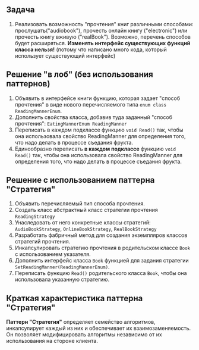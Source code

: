 ## Задача
 
 1. Реализовать возможность "прочтения" книг различными способами: прослушать("audiobook"), прочесть онлайн книгу ("electronic") или прочесть книгу вживую ("realBook").
    Возможно, перечень способов будет расширяться. **Изменять интерфейс существующих функций класса нельзя!** (потому что написано много кода, который использует существующий интерфейс)

 
 ## Решение "в лоб" (без использования паттернов)
 
 1. Объявить в интерфейсе книги функцию, которая задает "способ прочтения" в виде нового перечисляемого типа ``enum class ReadingMannerEnum``.
 2. Дополнить свойства класса, добавив туда заданный "способ прочтения": ``EatingMannerEnum ReadingManner``
 3. Переписать в каждом подклассе функцию ``void Read()`` так, чтобы она использовала свойство ReadingManner для определения того, что надо делать в процессе съедания фрукта.
 3. Единообразно переписать **в каждом подклассе** функцию ``void Read()`` так, чтобы она использовала свойство ReadingManner для определения того, что надо делать в процессе съедания фрукта.
 
 ## Решение с использованием паттерна "Стратегия"
 
 1. Объявить перечисляемый тип способа прочтения.
 2. Создать класс абстрактный класс стратегии прочтения ``ReadingStrategy``
 3. Унаследовать от него конкретные классы стратегий: ``AudioBookStrategy``, ``OnlineBookStrategy``, ``RealBookStrategy``
 4. Разработать фабричный метод для создания экземпляров классов стратегий прочтения.
 5. Инкапсулировать стратегию прочтения в родительском классе ``Book`` с использованием указателя.
 6. Дополнить интерфейс класса ``Book`` функцией для задания стратегии ``SetReadingManner(ReadingMannerEnum)``.
 7. Переписать функцию ``Read()`` родительского класса ``Book``, чтобы она использовала указанную стратегию.
 
 ## Краткая характеристика паттерна "Стратегия"
 
 **Паттерн "Стратегия"** определяет семейство алгоритмов, инкапсулирует каждый из них и обеспечивает их взаимозаменяемость.
   Он позволяет модифицировать алгоритмы независимо от их использования на стороне клиента.
